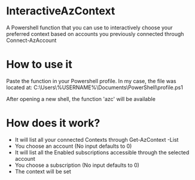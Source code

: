 # InteractiveAzContext
A Powershell function that you can use to interactively choose your preferred context based on accounts you previously connected through Connect-AzAccount

# How to use it
Paste the function in your Powershell profile. In my case, the file was located at:
C:\Users\\%USERNAME%\Documents\PowerShell\profile.ps1

After opening a new shell, the function 'azc' will be available

# How does it work? 
- It will list all your connected Contexts through Get-AzContext -List
- You choose an account (No input defaults to 0)
- It will list all the Enabled subscriptions accessible through the selected account
- You choose a subscription (No input defaults to 0)
- The context will be set
